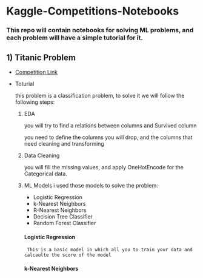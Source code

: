 # Kaggle-Competitions-Notebooks
### This repo will contain notebooks for solving ML problems, and each problem will have a simple tutorial for it.

## 1) Titanic Problem

* [Competition Link](https://www.kaggle.com/competitions/titanic/overview)
* Toturial

    this problem is a classification problem, to solve it we will follow the following steps:
    1) EDA

        you will try to find a relations between columns and Survived column

        you need to define the columns you will drop, and the columns that need cleaning and transforming

    2) Data Cleaning

        you will fill the missing values, and apply OneHotEncode for the Categorical data.

    3) ML Models 
        i used those models to solve the problem:
        - Logistic Regression
        - k-Nearest Neighbors
        - R-Nearest Neighbors
        - Decision Tree Classifier
        - Random Forest Classifier

        #### Logistic Regression
            This is a basic model in which all you to train your data and calcaulte the score of the model

        #### k-Nearest Neighbors



